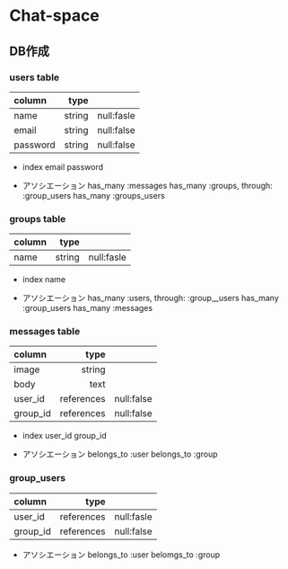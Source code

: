 # Chat-space

## DB作成

### users table


| column     | type        |              |
|:-----------|------------:|:------------:|
| name       |   string    |  null:fasle  |
| email      |    string   |  null:false  |
| password   |    string   |  null:false  |

* index
  email
  password

* アソシエーション
  has_many :messages
  has_many :groups, through: :group_users
  has_many :groups_users


### groups table
| column     | type        |              |
|:-----------|------------:|:------------:|
| name       |   string    |  null:fasle  |

* index
  name

* アソシエーション
  has_many :users, through: :group__users
  has_many :group_users
  has_many :messages


### messages table
| column     | type         |              |
|:-----------|-------------:|:------------:|
| image      |    string    |              |
| body       |    text      |              |
| user_id    |    references|  null:false  |
| group_id   |    references|  null:false  |

* index
  user_id
  group_id

* アソシエーション
  belongs_to :user
  belongs_to :group


### group_users
| column     | type        |              |
|:-----------|------------:|:------------:|
| user_id    |  references |  null:fasle  |
| group_id   |  references |  null:false  |

* アソシエーション
  belongs_to :user
  belomgs_to :group




